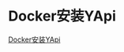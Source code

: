 # Docker安装YApi

[Docker安装YApi](https://www.cnblogs.com/woshimrf/p/docker-install-yapi.html)





<ad/>
<comment/>